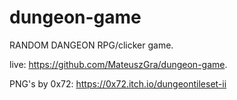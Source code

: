 # dungeon-game
RANDOM DANGEON
RPG/clicker game.


live: https://github.com/MateuszGra/dungeon-game.


PNG's by 0x72: https://0x72.itch.io/dungeontileset-ii
